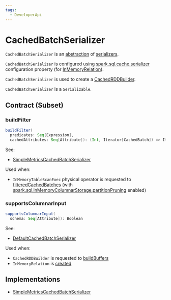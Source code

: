 ```yaml
---
tags:
  - DeveloperApi
---
```


# CachedBatchSerializer

`CachedBatchSerializer` is an [abstraction](#contract) of [serializers](#implementations).

`CachedBatchSerializer` is configured using [spark.sql.cache.serializer](../configuration-properties.md#spark.sql.cache.serializer) configuration property (for [InMemoryRelation](../logical-operators/InMemoryRelation.md#getSerializer)).

`CachedBatchSerializer` is used to create a [CachedRDDBuilder](CachedRDDBuilder.md#serializer).

`CachedBatchSerializer` is a `Serializable`.

## Contract (Subset)

### <span id="buildFilter"> buildFilter

```scala
buildFilter(
  predicates: Seq[Expression],
  cachedAttributes: Seq[Attribute]): (Int, Iterator[CachedBatch]) => Iterator[CachedBatch]
```

See:

* [SimpleMetricsCachedBatchSerializer](SimpleMetricsCachedBatchSerializer.md#buildFilter)

Used when:

* `InMemoryTableScanExec` physical operator is requested to [filteredCachedBatches](../physical-operators/InMemoryTableScanExec.md#filteredCachedBatches) (with [spark.sql.inMemoryColumnarStorage.partitionPruning](../configuration-properties.md#spark.sql.inMemoryColumnarStorage.partitionPruning) enabled)

### <span id="supportsColumnarInput"> supportsColumnarInput

```scala
supportsColumnarInput(
  schema: Seq[Attribute]): Boolean
```

See:

* [DefaultCachedBatchSerializer](DefaultCachedBatchSerializer.md#supportsColumnarInput)

Used when:

* `CachedRDDBuilder` is requested to [buildBuffers](CachedRDDBuilder.md#buildBuffers)
* `InMemoryRelation` is [created](../logical-operators/InMemoryRelation.md#apply)

## Implementations

* [SimpleMetricsCachedBatchSerializer](SimpleMetricsCachedBatchSerializer.md)
